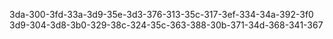 3da-300-3fd-33a-3d9-35e-3d3-376-313-35c-317-3ef-334-34a-392-3f0
3d9-304-3d8-3b0-329-38c-324-35c-363-388-30b-371-34d-368-341-367
